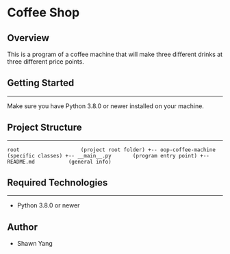 # Coffee Shop

## Overview

This is a program of a coffee machine that will make three different drinks at three different price points.

## Getting Started
---
Make sure you have Python 3.8.0 or newer installed on your machine.

## Project Structure
---
`
root                    (project root folder)
+-- oop-coffee-machine  (specific classes)
  +-- __main__.py       (program entry point)
+-- README.md           (general info)
`

## Required Technologies
---
- Python 3.8.0 or newer

## Author
- Shawn Yang